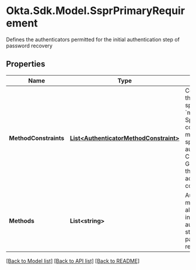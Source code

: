 # Okta.Sdk.Model.SsprPrimaryRequirement
Defines the authenticators permitted for the initial authentication step of password recovery

## Properties

Name | Type | Description | Notes
------------ | ------------- | ------------- | -------------
**MethodConstraints** | [**List&lt;AuthenticatorMethodConstraint&gt;**](AuthenticatorMethodConstraint.md) | Constraints on the values specified in the &#x60;methods&#x60; array. Specifying a constraint limits methods to specific authenticator(s). Currently, Google OTP is the only accepted constraint. | [optional] 
**Methods** | **List&lt;string&gt;** | Authenticator methods allowed for the initial authentication step of password recovery | [optional] 

[[Back to Model list]](../README.md#documentation-for-models) [[Back to API list]](../README.md#documentation-for-api-endpoints) [[Back to README]](../README.md)

